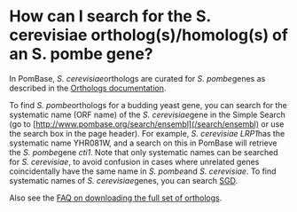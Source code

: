 # How can I search for the S. cerevisiae ortholog(s)/homolog(s) of an S. pombe gene?
<!-- pombase_categories: Orthology,Querying/Searching -->

In PomBase, *S. cerevisiae*orthologs are curated for *S. pombe*genes as
described in the [Orthologs documentation](/documentation/orthologs).

To find *S. pombe*orthologs for a budding yeast gene, you can search for
the systematic name (ORF name) of the *S. cerevisiae*gene in the Simple
Search (go to [http://www.pombase.org/search/ensembl](/search/ensembl) or
use the search box in the page header). For example, *S. cerevisiae
LRP1*has the systematic name YHR081W, and a search on this in PomBase
will retrieve the *S. pombe*gene *cti1*. Note that only systematic names
can be searched for *S. cerevisiae*, to avoid confusion in cases where
unrelated genes coincidentally have the same name in *S. pombe*and *S.
cerevisiae*. To find systematic names of *S. cerevisiae*genes, you can
search [SGD](http://www.yeastgenome.org).

Also see the [FAQ on downloading the full set of orthologs](/faq/how-do-i-receive-updates-list-s-cerevisiae-and-s-pombe-orthologs).

